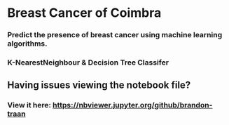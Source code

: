 # Breast Cancer of Coimbra
### Predict the presence of breast cancer using machine learning algorithms.
### K-NearestNeighbour & Decision Tree Classifer

## Having issues viewing the notebook file? 
### View it here: https://nbviewer.jupyter.org/github/brandon-traan
